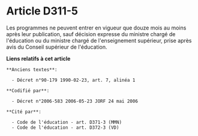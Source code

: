 # Article D311-5

Les programmes ne peuvent entrer en vigueur que douze mois au moins après leur publication, sauf décision expresse du
ministre chargé de l'éducation ou du ministre chargé de l'enseignement supérieur, prise après avis du Conseil supérieur de
l'éducation.

**Liens relatifs à cet article**

	**Anciens textes**:

	  - Décret n°90-179 1990-02-23, art. 7, alinéa 1

	**Codifié par**:

	  - Décret n°2006-583 2006-05-23 JORF 24 mai 2006

	**Cité par**:

	  - Code de l'éducation - art. D371-3 (MMN)
	  - Code de l'éducation - art. D372-3 (VD)
